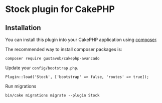 # Stock plugin for CakePHP

## Installation

You can install this plugin into your CakePHP application using [composer](http://getcomposer.org).

The recommended way to install composer packages is:

```
composer require gustavob/cakephp-avancado
```

Update your `config/bootstrap.php`.

```
Plugin::load('Stock', ['bootstrap' => false, 'routes' => true]);
```

Run migrations

```
bin/cake migrations migrate --plugin Stock
```
